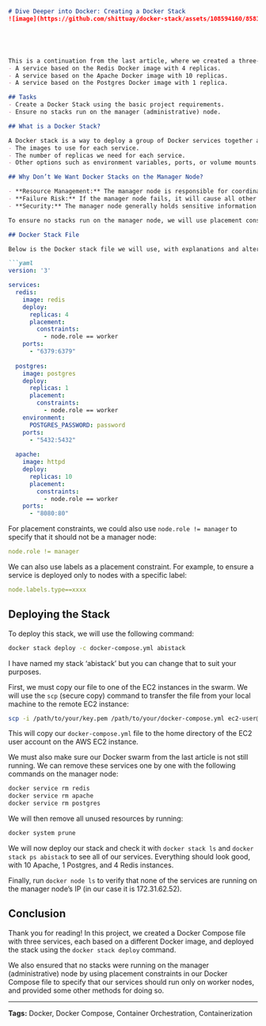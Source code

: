 ```markdown
# Dive Deeper into Docker: Creating a Docker Stack
![image](https://github.com/shittuay/docker-stack/assets/108594160/85810426-c20c-4c4d-ad8c-b1ba684da24b)





This is a continuation from the last article, where we created a three-tier architecture using AWS and Docker Swarm, featuring:
- A service based on the Redis Docker image with 4 replicas.
- A service based on the Apache Docker image with 10 replicas.
- A service based on the Postgres Docker image with 1 replica.

## Tasks
- Create a Docker Stack using the basic project requirements.
- Ensure no stacks run on the manager (administrative) node.

## What is a Docker Stack?

A Docker stack is a way to deploy a group of Docker services together as a single unit. It helps organize and manage containers across multiple machines as one. In order to do this, we will use a YAML file called a compose file. In this file, we will specify:
- The images to use for each service.
- The number of replicas we need for each service.
- Other options such as environment variables, ports, or volume mounts.

## Why Don’t We Want Docker Stacks on the Manager Node?

- **Resource Management:** The manager node is responsible for coordinating the swarm (and managing the worker nodes). Deploying stacks on the manager node can use up resources needed for these tasks.
- **Failure Risk:** If the manager node fails, it will cause all other nodes to fail. By placing the stacks on the worker nodes, it minimizes the chance of a single point of failure for the entire swarm.
- **Security:** The manager node generally holds sensitive information related to the swarm, such as encryption keys, passwords, API keys, or other information related to managing the swarm.

To ensure no stacks run on the manager node, we will use placement constraints to specify that the services are deployed on worker nodes only.

## Docker Stack File

Below is the Docker stack file we will use, with explanations and alternatives for some of the parts:

```yaml
version: '3'

services:
  redis:
    image: redis
    deploy:
      replicas: 4
      placement:
        constraints:
          - node.role == worker
    ports:
      - "6379:6379"
      
  postgres:
    image: postgres
    deploy:
      replicas: 1
      placement:
        constraints:
          - node.role == worker
    environment:
      POSTGRES_PASSWORD: password
    ports:
      - "5432:5432"
      
  apache:
    image: httpd
    deploy:
      replicas: 10
      placement:
        constraints:
          - node.role == worker
    ports:
      - "8080:80"
```

For placement constraints, we could also use `node.role != manager` to specify that it should not be a manager node:
```yaml
node.role != manager
```

We can also use labels as a placement constraint. For example, to ensure a service is deployed only to nodes with a specific label:
```yaml
node.labels.type==xxxx
```

## Deploying the Stack

To deploy this stack, we will use the following command:
```bash
docker stack deploy -c docker-compose.yml abistack
```
I have named my stack ‘abistack’ but you can change that to suit your purposes.

First, we must copy our file to one of the EC2 instances in the swarm. We will use the `scp` (secure copy) command to transfer the file from your local machine to the remote EC2 instance:

```bash
scp -i /path/to/your/key.pem /path/to/your/docker-compose.yml ec2-user@your-ec2-instance:/home/ec2-user/docker-compose.yml
```

This will copy our `docker-compose.yml` file to the home directory of the EC2 user account on the AWS EC2 instance.

We must also make sure our Docker swarm from the last article is not still running. We can remove these services one by one with the following commands on the manager node:
```bash
docker service rm redis
docker service rm apache
docker service rm postgres
```

We will then remove all unused resources by running:
```bash
docker system prune
```

We will now deploy our stack and check it with `docker stack ls` and `docker stack ps abistack` to see all of our services. Everything should look good, with 10 Apache, 1 Postgres, and 4 Redis instances. 

Finally, run `docker node ls` to verify that none of the services are running on the manager node’s IP (in our case it is 172.31.62.52).

## Conclusion

Thank you for reading! In this project, we created a Docker Compose file with three services, each based on a different Docker image, and deployed the stack using the `docker stack deploy` command. 

We also ensured that no stacks were running on the manager (administrative) node by using placement constraints in our Docker Compose file to specify that our services should run only on worker nodes, and provided some other methods for doing so.



---

**Tags:** Docker, Docker Compose, Container Orchestration, Containerization
```
